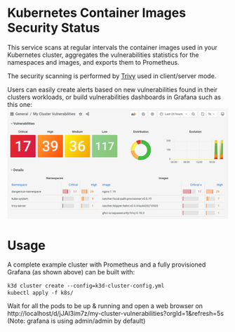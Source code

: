 # Kubernetes Container Images Security Status

This service scans at regular intervals the container images used in your Kubernetes cluster, aggregates the vulnerabilities statistics for the namespaces and images, and exports them to Prometheus.

The security scanning is performed by [Trivy](https://github.com/aquasecurity/trivy) used in client/server mode.

Users can easily create alerts based on new vulnerabilities found in their clusters workloads, or build vulnerabilities dashboards in Grafana such as this one:
![Test](img/dashboard.webp)

# Usage

A complete example cluster with Prometheus and a fully provisioned Grafana (as shown above) can be built with:

```shell
k3d cluster create --config=k3d-cluster-config.yml 
kubectl apply -f k8s/
```

Wait for all the pods to be up & running and open a web browser on http://localhost/d/jJAl3im7z/my-cluster-vulnerabilities?orgId=1&refresh=5s
(Note: grafana is using admin/admin by default)